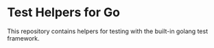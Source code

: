 # Test Helpers for Go

This repository contains helpers for testing with the built-in golang test framework.
